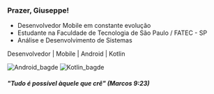 ### Prazer, Giuseppe!

- Desenvolvedor Mobile em constante evolução
- Estudante na Faculdade de Tecnologia de São Paulo / FATEC - SP
- Análise e Desenvolvimento de Sistemas

Desenvolvedor | Mobile | Android | Kotlin

![Android_bagde](https://img.shields.io/badge/Android-3DDC84?style=for-the-badge&logo=android&logoColor=white) ![Kotlin_bagde](https://img.shields.io/badge/Kotlin-0095D5?&style=for-the-badge&logo=kotlin&logoColor=white)

#### *"Tudo é possível àquele que crê" (Marcos 9:23)*

